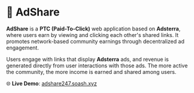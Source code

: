 # 🔗 AdShare

**AdShare** is a **PTC (Paid-To-Click)** web application based on **Adsterra**, where users earn by viewing and clicking each other's shared links. It promotes network-based community earnings through decentralized ad engagement.

Users engage with links that display **Adsterra** ads, and revenue is generated directly from user interactions with those ads. The more active the community, the more income is earned and shared among users.

🌐 **Live Demo**: [adshare247.soash.xyz](https://adshare247.soash.xyz/)
